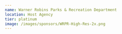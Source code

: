 ```yaml
---
name: Warner Robins Parks & Recreation Department
location: Host Agency
tier: platinum
image: /images/sponsors/WRPR-High-Res-2x.png
---
```

